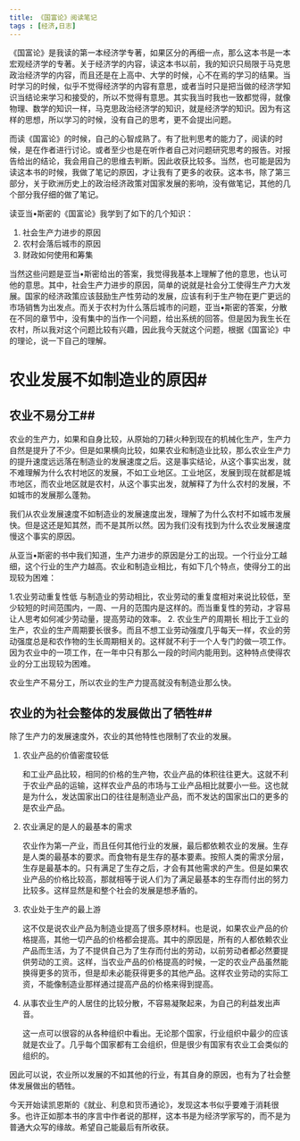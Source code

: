 ```yaml
---
title: 《国富论》阅读笔记
tags : [经济,日志]
---
```


《国富论》是我读的第一本经济学专著，如果区分的再细一点，那么这本书是一本宏观经济学的专著。关于经济学的内容，读这本书以前，我的知识只局限于马克思政治经济学的内容，而且还是在上高中、大学的时候，心不在焉的学习的结果。当时学习的时候，似乎不觉得经济学的内容有意思，或者当时只是把当做的经济学知识当结论来学习和接受的，所以不觉得有意思。其实我当时我也一致都觉得，就像物理、数学的知识一样，马克思政治经济学的知识，就是经济学的知识。因为有这样的思想，所以学习的时候，没有自己的思考，更不会提出问题。

而读《国富论》的时候，自己的心智成熟了。有了批判思考的能力了，阅读的时候，是在作者进行讨论。或者至少也是在听作者自己对问题研究思考的报告。对报告给出的结论，我会用自己的思维去判断。因此收获比较多。当然，也可能是因为读这本书的时候，我做了笔记的原因，才让我有了更多的收获。这本书，除了第三部分，关于欧洲历史上的政治经济政策对国家发展的影响，没有做笔记，其他的几个部分我仔细的做了笔记。

读亚当&bullet;斯密的《国富论》我学到了如下的几个知识：

1. 社会生产力进步的原因
2. 农村会落后城市的原因
3. 财政如何使用和筹集

当然这些问题是亚当&bullet;斯密给出的答案，我觉得我基本上理解了他的意思，也认可他的意思。其中，社会生产力进步的原因，简单的说就是社会分工使得生产力大发展。国家的经济政策应该鼓励生产性劳动的发展，应该有利于生产物在更广更远的市场销售为出发点。而关于农村为什么落后城市的问题，亚当&bullet;斯密的答案，分散在不同的章节中，没有集中的当作一个问题，给出系统的回答。但是因为我生长在农村，所以我对这个问题比较有兴趣，因此我今天就这个问题，根据《国富论》中的理论，说一下自己的理解。

# 农业发展不如制造业的原因#

## 农业不易分工##
农业的生产力，如果和自身比较，从原始的刀耕火种到现在的机械化生产，生产力自然是提升了不少。但是如果横向比较，如果农业和制造业比较，那么农业生产力的提升速度远远落在制造业的发展速度之后。这是事实结论，从这个事实出发，就不难理解为什么农村地区的发展，不如工业地区。工业地区，发展到现在就都是城市地区，而农业地区就是农村，从这个事实出发，就解释了为什么农村的发展，不如城市的发展那么蓬勃。

我们从农业发展速度不如制造业的发展速度出发，理解了为什么农村不如城市发展快。但是这还是知其然，而不是其所以然。因为我们没有找到为什么农业发展速度慢这个事实的原因。

从亚当&bullet;斯密的书中我们知道，生产力进步的原因是分工的出现。一个行业分工越细，这个行业的生产力越高。农业和制造业相比，有如下几个特点，使得分工的出现较为困难：

1.农业劳动重复性低
    与制造业的劳动相比，农业劳动的重复度相对来说比较低，至少较短的时间范围内，一周、一月的范围内是这样的。而当重复性的劳动，才容易让人思考如何减少劳动量，提高劳动的效率。
2. 农业生产的周期长
    相比于工业的生产，农业的生产周期要长很多。而且不想工业劳动强度几乎每天一样，农业的劳动强度总是和农作物的生长周期相关的。这样就不利于一个人专门的做一项工作。因为农业中的一项工作，在一年中只有那么一段的时间内能用到。这种特点使得农业的分工出现较为困难。

农业生产不易分工，所以农业的生产力提高就没有制造业那么快。

## 农业的为社会整体的发展做出了牺牲##
除了生产力的发展速度外，农业的其他特性也限制了农业的发展。

1. 农业产品的价值密度较低

    和工业产品比较，相同的价格的生产物，农业产品的体积往往更大。这就不利于农业产品的运输，这样农业产品的市场与工业产品相比就要小一些。这也就是为什么，发达国家出口的往往是制造业产品，而不发达的国家出口的更多的是农业产品。
2. 农业满足的是人的最基本的需求

    农业作为第一产业，而且任何其他行业的发展，最后都依赖农业的发展。生存是人类的最基本的要求。而食物有是生存的基本要素。按照人类的需求分层，生存是最基本的。只有满足了生存之后，才会有其他需求的产生。但是如果农业产品的价格比较高，那就相等于说人们为了满足最基本的生存而付出的努力比较多。这样显然是和整个社会的发展是想矛盾的。
3. 农业处于生产的最上游

    这不仅是说农业产品为制造业提高了很多原材料。也是说，如果农业产品的价格提高，其他一切产品的价格都会提高。其中的原因是，所有的人都依赖农业产品而生活，为了不提供自己为了生存而付出的劳动，以前劳动者都必然要提供劳动的工资。这样，当农业产品的价格提高的时候，一定的农业产品虽然能换得更多的货币，但是却未必能获得更多的其他产品。这样农业劳动的实际工资，不能像制造业那样通过提高产品的价格来得到提高。
4. 从事农业生产的人居住的比较分散，不容易凝聚起来，为自己的利益发出声音。

    这一点可以很容的从各种组织中看出。无论那个国家，行业组织中最少的应该就是农业了。几乎每个国家都有工会组织，但是很少有国家有农业工会类似的组织的。

因此可以说，农业所以发展的不如其他的行业，有其自身的原因，也有为了社会整体发展做出的牺牲。

今天开始读凯恩斯的《就业、利息和货币通论》，发现这本书似乎要难于消耗很多。也许正如那本书的序言中作者说的那样，这本书是为经济学家写的，而不是为普通大众写的缘故。希望自己能最后有所收获。
